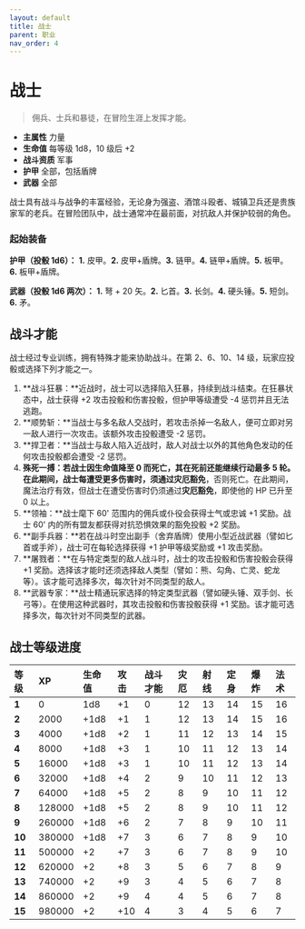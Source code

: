 ```yaml
---
layout: default
title: 战士
parent: 职业
nav_order: 4
---
```


# 战士

> 佣兵、士兵和暴徒，在冒险生涯上发挥才能。

- **主属性**	力量
- **生命值**	每等级 1d8，10 级后 +2
- **战斗资质**	军事
- **护甲**	全部，包括盾牌
- **武器**	全部

战士具有战斗与战争的丰富经验，无论身为强盗、酒馆斗殴者、城镇卫兵还是贵族家军的老兵。在冒险团队中，战士通常冲在最前面，对抗敌人并保护较弱的角色。

### 起始装备

**护甲（投骰 1d6）：** **1.** 皮甲。**2.** 皮甲+盾牌。**3.** 链甲。**4.** 链甲+盾牌。**5.** 板甲。**6.** 板甲+盾牌。

**武器（投骰 1d6 两次）：** **1.** 弩 + 20 矢。**2.** 匕首。**3.** 长剑。**4.** 硬头锤。**5.** 短剑。**6.** 矛。

## 战斗才能

战士经过专业训练，拥有特殊才能来协助战斗。在第 2、6、10、14 级，玩家应投骰或选择下列才能之一。

1. **战斗狂暴：**近战时，战士可以选择陷入狂暴，持续到战斗结束。在狂暴状态中，战士获得 +2 攻击投骰和伤害投骰，但护甲等级遭受 -4 惩罚并且无法逃跑。
2. **顺势斩：**当战士与多名敌人交战时，若攻击杀掉一名敌人，便可立即对另一敌人进行一次攻击。该额外攻击投骰遭受 -2 惩罚。
3. **捍卫者：**当战士与敌人陷入近战时，敌人对战士以外的其他角色发动的任何攻击投骰都会遭受 -2 惩罚。
4. **殊死一搏：**若战士因生命值降至 0 而死亡，其在死前还能继续行动最多 5 轮。在此期间，战士每遭受更多伤害时，须通过**灾厄豁免**，否则死亡。在此期间，魔法治疗有效，但战士在遭受伤害时仍须通过**灾厄豁免**，即使他的 HP 已升至 0 以上。
5. **领袖：**战士麾下 60' 范围内的佣兵或仆役会获得士气或忠诚 +1 奖励。战士 60' 内的所有盟友都获得对抗恐惧效果的豁免投骰 +2 奖励。
6. **副手兵器：**若在战斗时空出副手（舍弃盾牌）使用小型近战武器（譬如匕首或手斧），战士可在每轮选择获得 +1 护甲等级奖励或 +1 攻击奖励。
7. **屠戮者：**在与特定类型的敌人战斗时，战士的攻击投骰和伤害投骰会获得 +1 奖励。选择该才能时还须选择敌人类型（譬如：熊、勾角、亡灵、蛇龙等）。该才能可选择多次，每次针对不同类型的敌人。
8. **武器专家：**战士精通玩家选择的特定类型武器（譬如硬头锤、双手剑、长弓等）。在使用这种武器时，其攻击投骰和伤害投骰获得 +1 奖励。该才能可选择多次，每次针对不同类型的武器。

## 战士等级进度

| **等级** | **XP** | **生命值** | **攻击** | **战斗才能** | **灾厄** | **射线** | **定身** | **爆炸** | **法术** |
| :----- | :------ | :--------- | :----- | :------------- | :--- | :--- | :--- | :---- | :---- |
| **1** | 0 | 1d8 | +1 | 0 | 12 | 13 | 14 | 15 | 16 |
| **2** | 2000 | +1d8 | +1 | 1 | 12 | 13 | 14 | 15 | 16 |
| **3** | 4000 | +1d8 | +2 | 1 | 11 | 12 | 13 | 14 | 15 |
| **4** | 8000 | +1d8 | +3 | 1 | 10 | 11 | 12 | 13 | 14 |
| **5** | 16000 | +1d8 | +3 | 1 | 10 | 11 | 12 | 13 | 14 |
| **6** | 32000 | +1d8 | +4 | 2 | 9 | 10 | 11 | 12 | 13 |
| **7** | 64000 | +1d8 | +5 | 2 | 8 | 9 | 10 | 11 | 12 |
| **8** | 128000 | +1d8 | +5 | 2 | 8 | 9 | 10 | 11 | 12 |
| **9** | 260000 | +1d8 | +6 | 2 | 7 | 8 | 9 | 10 | 11 |
| **10** | 380000 | +1d8 | +7 | 3 | 6 | 7 | 8 | 9 | 10 |
| **11** | 500000 | +2 | +7 | 3 | 6 | 7 | 8 | 9 | 10 |
| **12** | 620000 | +2 | +8 | 3 | 5 | 6 | 7 | 8 | 9 |
| **13** | 740000 | +2 | +9 | 3 | 4 | 5 | 6 | 7 | 8 |
| **14** | 860000 | +2 | +9 | 4 | 4 | 5 | 6 | 7 | 8 |
| **15** | 980000 | +2 | +10 | 4 | 3 | 4 | 5 | 6 | 7 |
